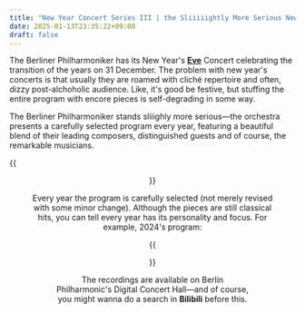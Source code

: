 ```yaml
---
title: "New Year Concert Series III | the Sliiiiightly More Serious New Year's Eve Concert of Berliner Philharmoniker"
date: 2025-01-13T23:35:22+09:00
draft: false
---
```


The Berliner Philharmoniker has its New Year's **<u>Eve</u>** Concert celebrating the transition of the years on 31 December. The problem with new year's concerts is that usually they are roamed with cliché repertoire and often, dizzy post-alchoholic audience. Like, it's good be festive, but stuffing the entire program with encore pieces is self-degrading in some way.

The Berliner Philharmoniker stands sliiighly more serious—the orchestra presents a carefully selected program every year, featuring a  beautiful blend of their leading composers, distinguished guests and of course, the remarkable musicians.

{{<figure align="center" src="https://images.digitalconcerthall.com/cms/thumbnails/2718x1352/images/core/efe2a5b5c79865fb74cbc1991ea6df9f.jpg" caption="Beliner Phihamoniker's digital concert hall has the recordings ensembled [here](https://www.digitalconcerthall.com/en/category/2). " width="100%">}}

Every year the program is carefully selected (not merely revised with some minor change). Although the pieces are still classical hits, you can tell every year has its personality and focus. For example, 2024's program:

{{<figure align="center" src="/art/bp_2025nyec_program.jpeg" caption="(Source) For, the program for 2024 Dec 31. Apart from the *Rosenkavalier* Waltzes, all other pieces are celebrative but not overly presented." width="100%">}}

The recordings are available on Berlin Philharmonic's Digital Concert Hall—and of course, you might wanna do a search in **Bilibili** before this.
